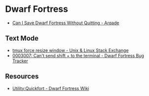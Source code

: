 # Dwarf Fortress

- [Can I Save Dwarf Fortress Without Quitting - Arqade](https://gaming.stackexchange.com/questions/231106/can-i-save-dwarf-fortress-without-quitting)

## Text Mode

- [tmux force resize window - Unix & Linux Stack Exchange](https://unix.stackexchange.com/questions/218815/tmux-force-resize-window)
- [0003007: Can't send shift + <whatever> to the terminal - Dwarf Fortress Bug Tracker](http://www.bay12games.com/dwarves/mantisbt/view.hp?id=3007)

## Resources

- [Utility:Quickfort - Dwarf Fortress Wiki](https://dwarffortresswiki.org/index.php/Utility:Quickfort)

